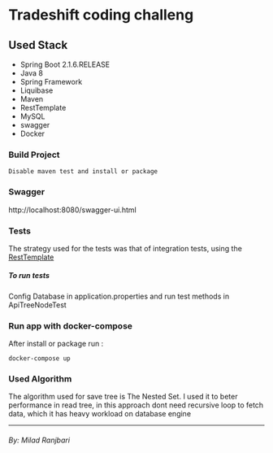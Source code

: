 # Tradeshift coding challeng

## Used Stack 

   * Spring Boot 2.1.6.RELEASE
   * Java 8
   * Spring Framework
   * Liquibase
   * Maven
   * RestTemplate
   * MySQL
   * swagger
   * Docker

### Build Project

```
Disable maven test and install or package
```
### Swagger
http://localhost:8080/swagger-ui.html

### Tests
The strategy used for the tests was that of integration tests, using the [RestTemplate](https://docs.spring.io/spring-android/docs/current/reference/html/rest-template.html)

##### To run tests
Config Database in application.properties and run test methods in ApiTreeNodeTest


### Run app with docker-compose
After install or package run :
```
docker-compose up
```

### Used Algorithm
The algorithm used for save tree is The Nested Set. I used it to beter performance in read tree, in this approach dont need recursive loop to fetch data, which it has heavy workload on database engine 

_____

###### By: Milad Ranjbari